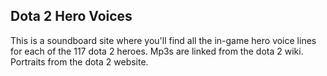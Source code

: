## Dota 2 Hero Voices

This is a soundboard site where you'll find all the in-game hero voice lines for each of the 117 dota 2 heroes.
Mp3s are linked from the dota 2 wiki. Portraits from the dota 2 website.

